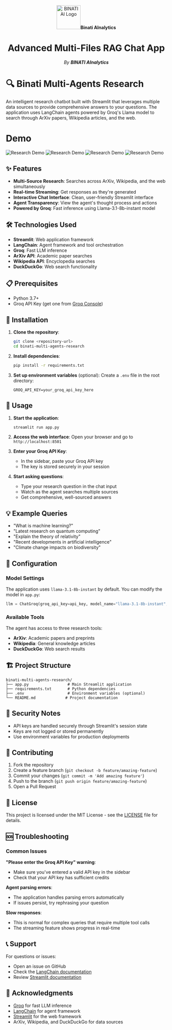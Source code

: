 <div align="center">
  <img src="https://raw.githubusercontent.com/CyprianFusi/binati-multi-agents-research/main/assts/binati_logo.png" alt="BINATI AI Logo" width="75"/><strong>Binati AInalytics</strong>

  # Advanced Multi-Files RAG Chat App

  _By **BINATI AInalytics**_
</div>

# 🔍 Binati Multi-Agents Research

An intelligent research chatbot built with Streamlit that leverages multiple data sources to provide comprehensive answers to your questions. The application uses LangChain agents powered by Groq's Llama model to search through ArXiv papers, Wikipedia articles, and the web.

# Demo
![Research Demo](assets/ui_1.png)
![Research Demo](assets/ui_2.png)
![Research Demo](assets/ui_3.png)
![Research Demo](assets/ui_4.png)

## ✨ Features

- **Multi-Source Research**: Searches across ArXiv, Wikipedia, and the web simultaneously
- **Real-time Streaming**: Get responses as they're generated
- **Interactive Chat Interface**: Clean, user-friendly Streamlit interface
- **Agent Transparency**: View the agent's thought process and actions
- **Powered by Groq**: Fast inference using Llama-3.1-8b-instant model

## 🛠️ Technologies Used

- **Streamlit**: Web application framework
- **LangChain**: Agent framework and tool orchestration
- **Groq**: Fast LLM inference
- **ArXiv API**: Academic paper searches
- **Wikipedia API**: Encyclopedia searches  
- **DuckDuckGo**: Web search functionality

## 📋 Prerequisites

- Python 3.7+
- Groq API Key (get one from [Groq Console](https://console.groq.com/))

## 🚀 Installation

1. **Clone the repository**:
   ```bash
   git clone <repository-url>
   cd binati-multi-agents-research
   ```

2. **Install dependencies**:
   ```bash
   pip install -r requirements.txt
   ```

3. **Set up environment variables** (optional):
   Create a `.env` file in the root directory:
   ```env
   GROQ_API_KEY=your_groq_api_key_here
   ```


## 🎯 Usage

1. **Start the application**:
   ```bash
   streamlit run app.py
   ```

2. **Access the web interface**:
   Open your browser and go to `http://localhost:8501`

3. **Enter your Groq API Key**:
   - In the sidebar, paste your Groq API key
   - The key is stored securely in your session

4. **Start asking questions**:
   - Type your research question in the chat input
   - Watch as the agent searches multiple sources
   - Get comprehensive, well-sourced answers

## 💡 Example Queries

- "What is machine learning?"
- "Latest research on quantum computing"
- "Explain the theory of relativity"
- "Recent developments in artificial intelligence"
- "Climate change impacts on biodiversity"

## 🔧 Configuration

### Model Settings
The application uses `llama-3.1-8b-instant` by default. You can modify the model in `app.py`:

```python
llm = ChatGroq(groq_api_key=api_key, model_name="llama-3.1-8b-instant", streaming=True)
```

### Available Tools
The agent has access to three research tools:
- **ArXiv**: Academic papers and preprints
- **Wikipedia**: General knowledge articles
- **DuckDuckGo**: Web search results

## 🏗️ Project Structure

```
binati-multi-agents-research/
├── app.py                 # Main Streamlit application
├── requirements.txt       # Python dependencies
├── .env                   # Environment variables (optional)
└── README.md             # Project documentation
```

## 🔐 Security Notes

- API keys are handled securely through Streamlit's session state
- Keys are not logged or stored permanently
- Use environment variables for production deployments

## 🤝 Contributing

1. Fork the repository
2. Create a feature branch (`git checkout -b feature/amazing-feature`)
3. Commit your changes (`git commit -m 'Add amazing feature'`)
4. Push to the branch (`git push origin feature/amazing-feature`)
5. Open a Pull Request

## 📄 License

This project is licensed under the MIT License - see the [LICENSE](LICENSE) file for details.

## 🆘 Troubleshooting

### Common Issues

**"Please enter the Groq API Key" warning**:
- Make sure you've entered a valid API key in the sidebar
- Check that your API key has sufficient credits

**Agent parsing errors**:
- The application handles parsing errors automatically
- If issues persist, try rephrasing your question

**Slow responses**:
- This is normal for complex queries that require multiple tool calls
- The streaming feature shows progress in real-time

## 📞 Support

For questions or issues:
- Open an issue on GitHub
- Check the [LangChain documentation](https://python.langchain.com/docs/get_started/introduction)
- Review [Streamlit documentation](https://docs.streamlit.io/)

## 🙏 Acknowledgments

- [Groq](https://groq.com/) for fast LLM inference
- [LangChain](https://langchain.com/) for agent framework
- [Streamlit](https://streamlit.io/) for the web framework
- ArXiv, Wikipedia, and DuckDuckGo for data sources